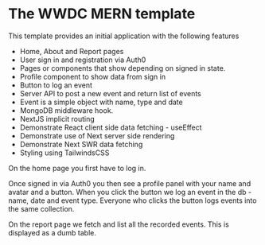 # The WWDC MERN template

This template provides an initial application with the following features
* Home, About and Report pages
* User sign in and registration via Auth0 
* Pages or components that show depending on signed in state.
* Profile component to show data from sign in
* Button to log an event
* Server API to post a new event and return list of events
* Event is a simple object with name, type and date
* MongoDB middleware hook.
* NextJS implicit routing
* Demonstrate React client side data fetching - useEffect
* Demonstrate use of Next server side rendering
* Demonstrate Next SWR data fetching
* Styling using TailwindsCSS


On the home page you first have to log in.  

Once signed in via Auth0 you then see a profile panel with your name and avatar and a button.
When you click the button we log an event in the db - name, date and event type. Everyone who clicks the button logs events into the same collection.

On the report page we fetch and list all the recorded events. This is displayed as a dumb table. 